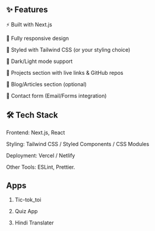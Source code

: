 ## ✨ Features

⚡ Built with Next.js

📱 Fully responsive design

🎨 Styled with Tailwind CSS (or your styling choice)

🌙 Dark/Light mode support

📂 Projects section with live links & GitHub repos

📝 Blog/Articles section (optional)

📧 Contact form (Email/Forms integration)

## 🛠️ Tech Stack

Frontend: Next.js, React

Styling: Tailwind CSS / Styled Components / CSS Modules

Deployment: Vercel / Netlify

Other Tools: ESLint, Prettier.

## Apps

1) Tic-tok_toi

2) Quiz App

3) Hindi Translater
